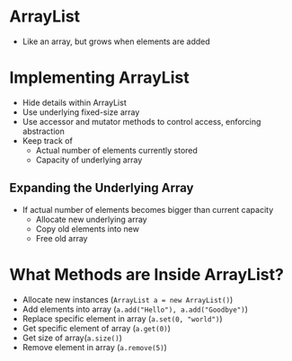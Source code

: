 # ArrayList

- Like an array, but grows when elements are added

# Implementing ArrayList

- Hide details within ArrayList
- Use underlying fixed-size array
- Use accessor and mutator methods to control access, enforcing abstraction
- Keep track of
    - Actual number of elements currently stored
    - Capacity of underlying array

## Expanding the Underlying Array

- If actual number of elements becomes bigger than current capacity
    - Allocate new underlying array
    - Copy old elements into new
    - Free old array

# What Methods are Inside ArrayList?

- Allocate new instances (`ArrayList a = new ArrayList()`)
- Add elements into array (`a.add("Hello"), a.add("Goodbye")`)
- Replace specific element in array (`a.set(0, "world")`)
- Get specific element of array (`a.get(0)`)
- Get size of array(`a.size()`)
- Remove element in array (`a.remove(5)`)